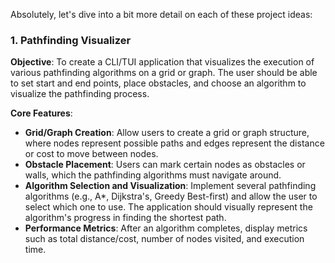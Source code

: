 Absolutely, let's dive into a bit more detail on each of these project ideas:

### 1. Pathfinding Visualizer

**Objective**: To create a CLI/TUI application that visualizes the execution of various pathfinding algorithms on a grid or graph. The user should be able to set start and end points, place obstacles, and choose an algorithm to visualize the pathfinding process.

**Core Features**:

- **Grid/Graph Creation**: Allow users to create a grid or graph structure, where nodes represent possible paths and edges represent the distance or cost to move between nodes.
- **Obstacle Placement**: Users can mark certain nodes as obstacles or walls, which the pathfinding algorithms must navigate around.
- **Algorithm Selection and Visualization**: Implement several pathfinding algorithms (e.g., A\*, Dijkstra's, Greedy Best-first) and allow the user to select which one to use. The application should visually represent the algorithm's progress in finding the shortest path.
- **Performance Metrics**: After an algorithm completes, display metrics such as total distance/cost, number of nodes visited, and execution time.
